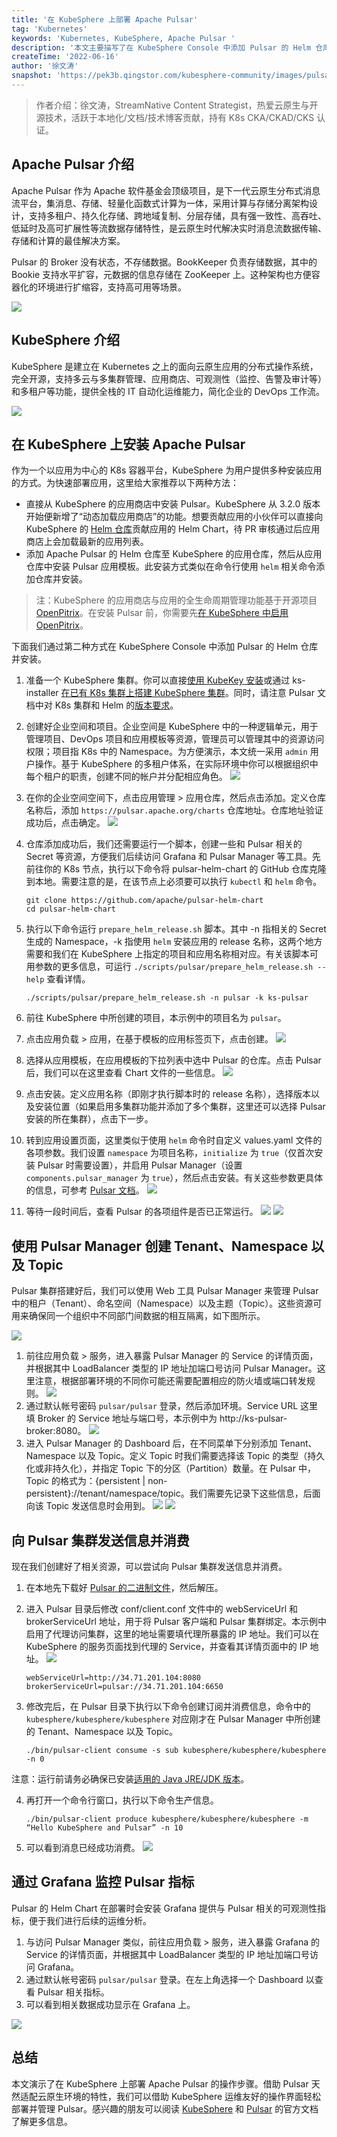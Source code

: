 ```yaml
---
title: '在 KubeSphere 上部署 Apache Pulsar'
tag: 'Kubernetes'
keywords: 'Kubernetes, KubeSphere, Apache Pulsar '
description: '本文主要描写了在 KubeSphere Console 中添加 Pulsar 的 Helm 仓库并安装的过程。'
createTime: '2022-06-16'
author: '徐文涛'
snapshot: 'https://pek3b.qingstor.com/kubesphere-community/images/pulsar-on-kubesphere-cover.png'
---
```


> 作者介绍：徐文涛，StreamNative Content Strategist，热爱云原生与开源技术，活跃于本地化/文档/技术博客贡献，持有 K8s CKA/CKAD/CKS 认证。

## Apache Pulsar 介绍

Apache Pulsar 作为 Apache 软件基金会顶级项目，是下一代云原生分布式消息流平台，集消息、存储、轻量化函数式计算为一体，采用计算与存储分离架构设计，支持多租户、持久化存储、跨地域复制、分层存储，具有强一致性、高吞吐、低延时及高可扩展性等流数据存储特性，是云原生时代解决实时消息流数据传输、存储和计算的最佳解决方案。

Pulsar 的 Broker 没有状态，不存储数据。BookKeeper 负责存储数据，其中的 Bookie 支持水平扩容，元数据的信息存储在 ZooKeeper 上。这种架构也方便容器化的环境进行扩缩容，支持高可用等场景。

![](https://pek3b.qingstor.com/kubesphere-community/images/pulsar-kubesphere-1.png)

## KubeSphere 介绍

KubeSphere 是建立在 Kubernetes 之上的面向云原生应用的分布式操作系统，完全开源，支持多云与多集群管理、应用商店、可观测性（监控、告警及审计等）和多租户等功能，提供全栈的 IT 自动化运维能力，简化企业的 DevOps 工作流。

![](https://pek3b.qingstor.com/kubesphere-community/images/pulsar-kubesphere-2.jpg)

## 在 KubeSphere 上安装 Apache Pulsar

作为一个以应用为中心的 K8s 容器平台，KubeSphere 为用户提供多种安装应用的方式。为快速部署应用，这里给大家推荐以下两种方法：

- 直接从 KubeSphere 的应用商店中安装 Pulsar。KubeSphere 从 3.2.0 版本开始便新增了“动态加载应用商店”的功能。想要贡献应用的小伙伴可以直接向 KubeSphere 的 [Helm 仓库](https://github.com/kubesphere/helm-charts)贡献应用的 Helm Chart，待 PR 审核通过后应用商店上会加载最新的应用列表。
- 添加 Apache Pulsar 的 Helm 仓库至 KubeSphere 的应用仓库，然后从应用仓库中安装 Pulsar 应用模板。此安装方式类似在命令行使用 `helm` 相关命令添加仓库并安装。

> 注：KubeSphere 的应用商店与应用的全生命周期管理功能基于开源项目 [OpenPitrix](https://github.com/openpitrix/openpitrix)。在安装 Pulsar 前，你需要先[在 KubeSphere 中启用 OpenPitrix](https://kubesphere.com.cn/docs/pluggable-components/app-store/)。

下面我们通过第二种方式在 KubeSphere Console 中添加 Pulsar 的 Helm 仓库并安装。

1. 准备一个 KubeSphere 集群。你可以直接[使用 KubeKey 安装](https://kubesphere.com.cn/docs/installing-on-linux/introduction/multioverview/)或通过 ks-installer [在已有 K8s 集群上搭建 KubeSphere 集群](https://kubesphere.com.cn/docs/installing-on-kubernetes/introduction/overview/)。同时，请注意 Pulsar 文档中对 K8s 集群和 Helm 的[版本要求](https://pulsar.apache.org/docs/next/getting-started-helm#prerequisite)。
2. 创建好企业空间和项目。企业空间是 KubeSphere 中的一种逻辑单元，用于管理项目、DevOps 项目和应用模板等资源，管理员可以管理其中的资源访问权限；项目指 K8s 中的 Namespace。为方便演示，本文统一采用 `admin` 用户操作。基于 KubeSphere 的多租户体系，在实际环境中你可以根据组织中每个租户的职责，创建不同的帐户并分配相应角色。
   ![](https://pek3b.qingstor.com/kubesphere-community/images/pulsar-kubesphere-3.png)
3. 在你的企业空间空间下，点击应用管理 > 应用仓库，然后点击添加。定义仓库名称后，添加 `https://pulsar.apache.org/charts` 仓库地址。仓库地址验证成功后，点击确定。
   ![](https://pek3b.qingstor.com/kubesphere-community/images/pulsar-kubesphere-4.png)
4. 仓库添加成功后，我们还需要运行一个脚本，创建一些和 Pulsar 相关的 Secret 等资源，方便我们后续访问 Grafana 和 Pulsar Manager 等工具。先前往你的 K8s 节点，执行以下命令将 pulsar-helm-chart 的 GitHub 仓库克隆到本地。需要注意的是，在该节点上必须要可以执行 `kubectl` 和 `helm` 命令。

   ```
   git clone https://github.com/apache/pulsar-helm-chart
   cd pulsar-helm-chart
   ```
5. 执行以下命令运行 `prepare_helm_release.sh` 脚本。其中 -n 指相关的 Secret 生成的 Namespace，-k 指使用 `helm` 安装应用的 release 名称，这两个地方需要和我们在 KubeSphere 上指定的项目和应用名称相对应。有关该脚本可用参数的更多信息，可运行 `./scripts/pulsar/prepare_helm_release.sh --help` 查看详情。

   ```
   ./scripts/pulsar/prepare_helm_release.sh -n pulsar -k ks-pulsar
   ```

6. 前往 KubeSphere 中所创建的项目，本示例中的项目名为 `pulsar`。
7. 点击应用负载 > 应用，在基于模板的应用标签页下，点击创建。
   ![](https://pek3b.qingstor.com/kubesphere-community/images/pulsar-kubesphere-5.png)
8. 选择从应用模板，在应用模板的下拉列表中选中 Pulsar 的仓库。点击 Pulsar 后，我们可以在这里查看 Chart 文件的一些信息。
   ![](https://pek3b.qingstor.com/kubesphere-community/images/pulsar-kubesphere-6.png)
9. 点击安装。定义应用名称（即刚才执行脚本时的 release 名称），选择版本以及安装位置（如果启用多集群功能并添加了多个集群，这里还可以选择 Pulsar 安装的所在集群），点击下一步。
10. 转到应用设置页面，这里类似于使用 `helm` 命令时自定义 values.yaml 文件的各项参数。我们设置 `namespace` 为项目名称，`initialize` 为 `true`（仅首次安装 Pulsar 时需要设置），并启用 Pulsar Manager（设置 `components.pulsar_manager` 为 `true`），然后点击安装。有关这些参数更具体的信息，可参考 [Pulsar 文档](https://pulsar.apache.org/docs/next/helm-deploy)。
   ![](https://pek3b.qingstor.com/kubesphere-community/images/pulsar-kubesphere-7.png)
11. 等待一段时间后，查看 Pulsar 的各项组件是否已正常运行。
   ![](https://pek3b.qingstor.com/kubesphere-community/images/pulsar-kubesphere-8.png)
   ![](https://pek3b.qingstor.com/kubesphere-community/images/pulsar-kubesphere-9.png)

## 使用 Pulsar Manager 创建 Tenant、Namespace 以及 Topic

Pulsar 集群搭建好后，我们可以使用 Web 工具 Pulsar Manager 来管理 Pulsar 中的租户（Tenant）、命名空间（Namespace）以及主题（Topic）。这些资源可用来确保同一个组织中不同部门间数据的相互隔离，如下图所示。

![](https://pek3b.qingstor.com/kubesphere-community/images/pulsar-kubesphere-10.png)

1. 前往应用负载 > 服务，进入暴露 Pulsar Manager 的 Service 的详情页面，并根据其中 LoadBalancer 类型的 IP 地址加端口号访问 Pulsar Manager。这里注意，根据部署环境的不同你可能还需要配置相应的防火墙或端口转发规则。
   ![](https://pek3b.qingstor.com/kubesphere-community/images/pulsar-kubesphere-11.png)
2. 通过默认帐号密码 `pulsar/pulsar` 登录，然后添加环境。Service URL 这里填 Broker 的 Service 地址与端口号，本示例中为 http://ks-pulsar-broker:8080。
    ![](https://pek3b.qingstor.com/kubesphere-community/images/pulsar-kubesphere-12.png)
3. 进入 Pulsar Manager 的 Dashboard 后，在不同菜单下分别添加 Tenant、Namespace 以及 Topic。定义 Topic 时我们需要选择该 Topic 的类型（持久化或非持久化），并指定 Topic 下的分区（Partition）数量。在 Pulsar 中，Topic 的格式为：\{persistent | non-persistent}://tenant/namespace/topic。我们需要先记录下这些信息，后面向该 Topic 发送信息时会用到。
   ![](https://pek3b.qingstor.com/kubesphere-community/images/pulsar-kubesphere-13.png)
   ![](https://pek3b.qingstor.com/kubesphere-community/images/pulsar-kubesphere-14.png)

## 向 Pulsar 集群发送信息并消费

现在我们创建好了相关资源，可以尝试向 Pulsar 集群发送信息并消费。

1. 在本地先下载好 [Pulsar 的二进制文件](https://pulsar.apache.org/download/)，然后解压。
2. 进入 Pulsar 目录后修改 conf/client.conf 文件中的 webServiceUrl 和 brokerServiceUrl 地址，用于将 Pulsar 客户端和 Pulsar 集群绑定。本示例中启用了代理访问集群，这里的地址需要填代理所暴露的 IP 地址。我们可以在 KubeSphere 的服务页面找到代理的 Service，并查看其详情页面中的 IP 地址。
   ![](https://pek3b.qingstor.com/kubesphere-community/images/pulsar-kubesphere-15.png)
   ```
   webServiceUrl=http://34.71.201.104:8080
   brokerServiceUrl=pulsar://34.71.201.104:6650
   ```
3. 修改完后，在 Pulsar 目录下执行以下命令创建订阅并消费信息，命令中的 `kubesphere/kubesphere/kubesphere` 对应刚才在 Pulsar Manager 中所创建的 Tenant、Namespace 以及 Topic。

   ```
   ./bin/pulsar-client consume -s sub kubesphere/kubesphere/kubesphere -n 0
   ```

注意：运行前请务必确保已安装[适用的 Java JRE/JDK 版本](https://github.com/apache/pulsar/blob/master/README.md#pulsar-runtime-java-version-recommendation)。

4. 再打开一个命令行窗口，执行以下命令生产信息。

   ```
   ./bin/pulsar-client produce kubesphere/kubesphere/kubesphere -m “Hello KubeSphere and Pulsar” -n 10
   ```

5. 可以看到消息已经成功消费。
   ![](https://pek3b.qingstor.com/kubesphere-community/images/pulsar-kubesphere-16.png)

## 通过 Grafana 监控 Pulsar 指标

Pulsar 的 Helm Chart 在部署时会安装 Grafana 提供与 Pulsar 相关的可观测性指标，便于我们进行后续的运维分析。

1. 与访问 Pulsar Manager 类似，前往应用负载 > 服务，进入暴露 Grafana 的 Service 的详情页面，并根据其中 LoadBalancer 类型的 IP 地址加端口号访问 Grafana。
2. 通过默认帐号密码 `pulsar/pulsar` 登录。在左上角选择一个 Dashboard 以查看 Pulsar 相关指标。
3. 可以看到相关数据成功显示在 Grafana 上。

![](https://pek3b.qingstor.com/kubesphere-community/images/pulsar-kubesphere-17.png)

## 总结

本文演示了在 KubeSphere 上部署 Apache Pulsar 的操作步骤。借助 Pulsar 天然适配云原生环境的特性，我们可以借助 KubeSphere 运维友好的操作界面轻松部署并管理 Pulsar。感兴趣的朋友可以阅读 [KubeSphere](https://kubesphere.com.cn/docs/) 和 [Pulsar](https://pulsar.apache.org/docs/next/) 的官方文档了解更多信息。

